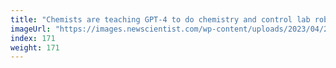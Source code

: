```yaml
---
title: "Chemists are teaching GPT-4 to do chemistry and control lab robots"
imageUrl: "https://images.newscientist.com/wp-content/uploads/2023/04/26122341/SEI_153218895.jpg?width=600"
index: 171
weight: 171
---
```

